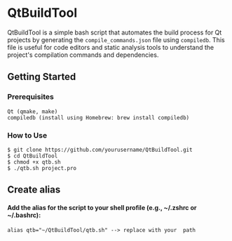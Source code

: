 # QtBuildTool
QtBuildTool is a simple bash script that automates the build process for Qt projects by generating the ```compile_commands.json``` file using ```compiledb```. This file is useful for code editors and static analysis tools to understand the project's compilation commands and dependencies.

## Getting Started
### Prerequisites

```
Qt (qmake, make)
compiledb (install using Homebrew: brew install compiledb)
```

### How to Use
```
$ git clone https://github.com/yourusername/QtBuildTool.git
$ cd QtBuildTool
$ chmod +x qtb.sh
$ ./qtb.sh project.pro
```

## Create alias
####   Add the alias for the script to your shell profile (e.g., ~/.zshrc or ~/.bashrc):

```
alias qtb="~/QtBuildTool/qtb.sh" --> replace with your  path
```